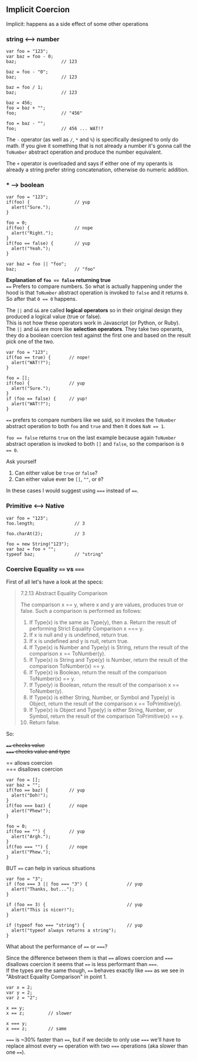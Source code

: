 ## Implicit Coercion

Implicit: happens as a side effect of some other operations

### string <--> number

```
var foo = "123";
var baz = foo - 0;
baz;                 // 123

baz = foo - "0";
baz;                 // 123

baz = foo / 1;
baz;                 // 123

baz = 456;
foo = baz + "";
foo;                 // "456"

foo = baz - "";
foo;                 // 456 ... WAT!?
```

The `-` operator (as well as `/`, `*` and `%`) is specifically designed to only do math. If you give it something that is not already a number it's gonna call the `ToNumber` abstract operation and produce the number equivalent.

The `+` operator is overloaded and says if either one of my operants is already a string prefer string concatenation, otherwise do numeric addition.

### \* --> boolean

```
var foo = "123";
if(foo) {                 // yup
  alert("Sure.");
}

foo = 0;
if(foo) {                 // nope
  alert("Right.");
}
if(foo == false) {        // yup
  alert("Yeah.");
}

var baz = foo || "foo";
baz;                      // "foo"
```

**Explanation of `foo == false` returning true**  
`==` Prefers to compare numbers. So what is actually happening under the hood is that `ToNumber` abstract operation is invoked to `false` and it returns `0`.  
So after that `0 == 0` happens.

The `||` and `&&` are called **logical operators** so in their original design they produced a logical value (true or false).  
This is not how these operators work in Javascript (or Python, or Ruby).  
The `||` and `&&` are more like **selection operators**. They take two operants, they do a boolean coercion test against the first one and based on the result pick one of the two.

```
var foo = "123";
if(foo == true) {       // nope!
  alert("WAT!?");
}

foo = [];
if(foo) {               // yup
  alert("Sure.");
}
if (foo == false) {     // yup!
  alert("WAT!?");
}
```

`==` prefers to compare numbers like we said, so it invokes the `ToNumber` abstract operation to both `foo` and `true` and then it does `NaN == 1`.

`foo == false` returns `true` on the last example because again `ToNumber` abstract operation is invoked to both `[]` and `false`, so the comparison is `0 == 0`.

Ask yourself

1. Can either value be `true` or `false`?
2. Can either value ever be `[]`, `""`, or `0`?

In these cases I would suggest using `===` instead of `==`.

### Primitive <--> Native

```
var foo = "123";
foo.length;               // 3

foo.charAt(2);            // 3

foo = new String("123");
var baz = foo + "";
typeof baz;               // "string"
```

### Coercive Equality `==` vs `===`

First of all let's have a look at the specs:

> 7.2.13 Abstract Equality Comparison
>
> The comparison x == y, where x and y are values, produces true or false. Such a comparison is performed as follows:
>
> 1. If Type(x) is the same as Type(y), then
>    a. Return the result of performing Strict Equality Comparison x === y.
> 2. If x is null and y is undefined, return true.
> 3. If x is undefined and y is null, return true.
> 4. If Type(x) is Number and Type(y) is String, return the result of the comparison x == ToNumber(y).
> 5. If Type(x) is String and Type(y) is Number, return the result of the comparison ToNumber(x) == y.
> 6. If Type(x) is Boolean, return the result of the comparison ToNumber(x) == y.
> 7. If Type(y) is Boolean, return the result of the comparison x == ToNumber(y).
> 8. If Type(x) is either String, Number, or Symbol and Type(y) is Object, return the result of the comparison x == ToPrimitive(y).
> 9. If Type(x) is Object and Type(y) is either String, Number, or Symbol, return the result of the comparison ToPrimitive(x) == y.
> 10. Return false.

So:

~~`==` checks value~~  
~~`===` checks value and type~~

== allows coercion  
=== disallows coercion

```
var foo = [];
var baz = "";
if(foo == baz) {        // yup
  alert("Doh!");
}
if(foo === baz) {       // nope
  alert("Phew!");
}

foo = 0;
if(foo == "") {         // yup
  alert("Argh.");
}
if(foo === "") {        // nope
  alert("Phew.");
}
```

BUT `==` can help in various situations

```
var foo = "3";
if (foo === 3 || foo === "3") {               // yup
  alert("Thanks, but...");
}

if (foo == 3) {                               // yup
  alert("This is nicer!");
}

if (typeof foo === "string") {                // yup
  alert("typeof always returns a string");
}
```

What about the performance of `==` or `===`?

Since the difference between them is that `==` allows coercion and `===` disallows coercion it seems that `==` is less performant than `===`.  
If the types are the same though, `==` behaves exactly like `===` as we see in "Abstract Equality Comparison" in point 1.

```
var x = 2;
var y = 2;
var z = "2";

x == y;
x == z;         // slower

x === y;
x === z;        // same
```

`===` is ~30% faster than `==`, but if we decide to only use `===` we'll have to replace almost every `==` operation with two `===` operations (aka slower than one `==`).
